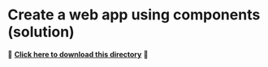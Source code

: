 # Create a web app using components (solution)

📁 **[Click here to download this directory](https://download-directory.github.io?url=https://github.com/Esri/arcgis-maps-sdk-javascript-samples-beta/tree/main/packages/map-components/tutorials/create-a-web-app-using-components-solution)** 📁